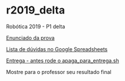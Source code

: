 # r2019_delta

Robótica 2019 - P1 delta

[Enunciado da prova](enunciado.md)

[Lista de dúvidas no Google Spreadsheets](https://docs.google.com/spreadsheets/d/1-f1smy-VNqcitWqFRtW1ErIKmvtqAsuE-rtw91epwu0/edit?usp=sharing)

[Entrega -  antes rode o apaga_para_entrega.sh](https://insper.blackboard.com/webapps/assignment/uploadAssignment?content_id=_604818_1&course_id=_30561_1&group_id=&mode=cpview)


Mostre para o professor seu resultado final
